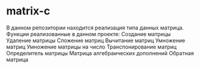 # matrix-c
В данном репозитории находится реализация типа данных матрица. 
Функции реализованные в данном проекте: 
Создание матрицы
Удаление матрицы 
Сложение матриц
Вычитание матриц
Умножение матриц
Умножение матрицы на число 
Транспонирование матриц
Определитель матрицы
Матрица алгебраических дополнений
Обратная матрица
